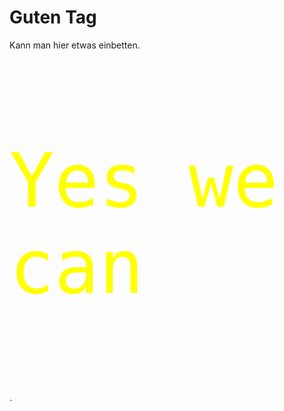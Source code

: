 # Guten Tag

Kann man hier etwas einbetten.


<div style="color:yellow; font-size:10em; ">
    
    Yes we can
    
</div>


`



